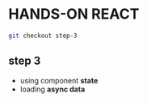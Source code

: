 # HANDS-ON REACT

```sh
git checkout step-3
```

## step 3

- using component **state**
- loading **async data**
